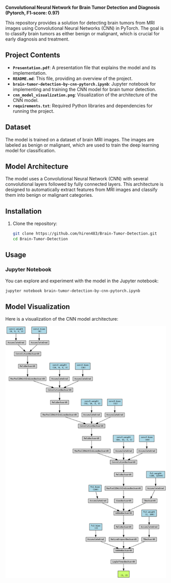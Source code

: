 **Convolutional Neural Network for Brain Tumor Detection and Diagnosis (Pytorch, F1-score: 0.97)**


This repository provides a solution for detecting brain tumors from MRI images using Convolutional Neural Networks (CNN) in PyTorch. The goal is to classify brain tumors as either benign or malignant, which is crucial for early diagnosis and treatment.

## Project Contents

- **`Presentation.pdf`**: A presentation file that explains the model and its implementation.
- **`README.md`**: This file, providing an overview of the project.
- **`brain-tumor-detection-by-cnn-pytorch.ipynb`**: Jupyter notebook for implementing and training the CNN model for brain tumor detection.
- **`cnn_model_visualization.png`**: Visualization of the architecture of the CNN model.
- **`requirements.txt`**: Required Python libraries and dependencies for running the project.

## Dataset

The model is trained on a dataset of brain MRI images. The images are labeled as benign or malignant, which are used to train the deep learning model for classification.

## Model Architecture

The model uses a Convolutional Neural Network (CNN) with several convolutional layers followed by fully connected layers. This architecture is designed to automatically extract features from MRI images and classify them into benign or malignant categories.

## Installation

1. Clone the repository:

    ```bash
    git clone https://github.com/hiren483/Brain-Tumor-Detection.git
    cd Brain-Tumor-Detection
    ```


## Usage

### Jupyter Notebook

You can explore and experiment with the model in the Jupyter notebook:

```bash
jupyter notebook brain-tumor-detection-by-cnn-pytorch.ipynb
```

## Model Visualization

Here is a visualization of the CNN model architecture:

![CNN Model Visualization](cnn_model_visualization.png)

